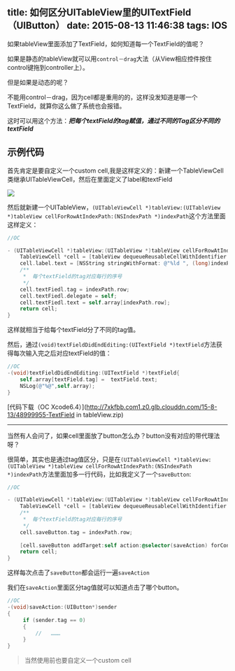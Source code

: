 title: 如何区分UITableView里的UITextField（UIButton）
date: 2015-08-13 11:46:38
tags: IOS
---

如果tableView里面添加了TextField，如何知道每一个TextField的值呢？

如果是静态的tableView就可以用`control－drag`大法（从View相应控件按住control键拖到controller上）。

但是如果是动态的呢？

<!--more-->

不能用control－drag，因为cell都是重用的的，这样没发知道是哪一个TextField，就算你这么做了系统也会报错。

这时可以用这个方法：***把每个textField的tag赋值，通过不同的Tag区分不同的textField***

## 示例代码

首先肯定是要自定义一个custom cell,我是这样定义的：新建一个TableViewCell类继承UITableViewCell，然后在里面定义了label和textField

![](http://7xkfbb.com1.z0.glb.clouddn.com/15-8-13/94552121.jpg)

然后就新建一个UITableView，`(UITableViewCell *)tableView:(UITableView *)tableView cellForRowAtIndexPath:(NSIndexPath *)indexPath`这个方法里面这样定义：

~~~objectivec
//OC

- (UITableViewCell *)tableView:(UITableView *)tableView cellForRowAtIndexPath:(NSIndexPath *)indexPath {
    TableViewCell *cell = [tableView dequeueReusableCellWithIdentifier:@"cell" forIndexPath:indexPath];
    cell.label.text = [NSString stringWithFormat: @"%ld ", (long)indexPath.row ];
    /**
     *  每个textField的tag对应每行的序号
     */
    cell.textFiedl.tag = indexPath.row;
    cell.textFiedl.delegate = self;
    cell.textFiedl.text = self.array[indexPath.row];
    return cell;
}
~~~

这样就相当于给每个textField分了不同的tag值。

然后，通过`(void)textFieldDidEndEditing:(UITextField *)textField`方法获得每次输入完之后对应textField的值：

~~~objectivec
//OC
-(void)textFieldDidEndEditing:(UITextField *)textField{
    self.array[textField.tag] =  textField.text;
    NSLog(@"%@",self.array);
}
~~~

[代码下载（OC  Xcode6.4）](http://7xkfbb.com1.z0.glb.clouddn.com/15-8-13/48999955-TextField in tableView.zip)

------

当然有人会问了，如果cell里面放了button怎么办？button没有对应的带代理法呀？

很简单，其实也是通过tag值区分，只是在`(UITableViewCell *)tableView:(UITableView *)tableView cellForRowAtIndexPath:(NSIndexPath *)indexPath`方法里面加多一行代码，比如我定义了一个`saveButton`:

~~~objectivec
//OC

- (UITableViewCell *)tableView:(UITableView *)tableView cellForRowAtIndexPath:(NSIndexPath *)indexPath {
    TableViewCell *cell = [tableView dequeueReusableCellWithIdentifier:@"cell" forIndexPath:indexPath];
    /**
     *  每个textField的tag对应每行的序号
     */
    cell.saveButton.tag = indexPath.row;
    
    [cell.saveButton addTarget:self action:@selector(saveAction) forControlEvents:UIControlEventTouchUpInside];
    return cell;
}
~~~


这样每次点击了`saveButton`都会运行一遍`saveAction`

我们在`saveAction`里面区分tag值就可以知道点击了哪个button。

~~~objectivec
//OC
-(void)saveAction:(UIButton*)sender
{
     if (sender.tag == 0) 
     {
         //   ………
     }
}
~~~

>当然使用前也要自定义一个custom cell
